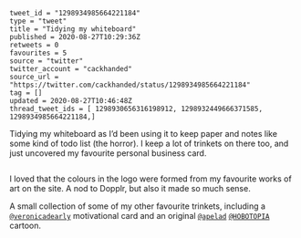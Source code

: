 ```
tweet_id = "1298934985664221184"
type = "tweet"
title = "Tidying my whiteboard"
published = 2020-08-27T10:29:36Z
retweets = 0
favourites = 5
source = "twitter"
twitter_account = "cackhanded"
source_url = "https://twitter.com/cackhanded/status/1298934985664221184"
tag = []
updated = 2020-08-27T10:46:48Z
thread_tweet_ids = [ 1298930656316198912, 1298932449666371585, 1298934985664221184,]
```

Tidying my whiteboard as I’d been using it to keep paper and notes like some kind of todo list (the horror). I keep a lot of trinkets on there too, and just uncovered my favourite personal business card.

<p class='image'><img src='http://mnf.m17s.net/2020/08/27/Ega6ih0WAAAUIt3.jpg' alt=''></p>

I loved that the colours in the logo were formed from my favourite works of art on the site. A nod to Dopplr, but also it made so much sense.

A small collection of some of my other favourite trinkets, including a [`@veronicadearly`](https://twitter.com/veronicadearly) motivational card and an original [`@apelad`](https://twitter.com/apelad) [`@HOBOTOPIA`](https://twitter.com/HOBOTOPIA) cartoon.

<p class='image'><img src='http://mnf.m17s.net/2020/08/27/Ega-eYdXYAAfCwZ.jpg' alt=''></p>

